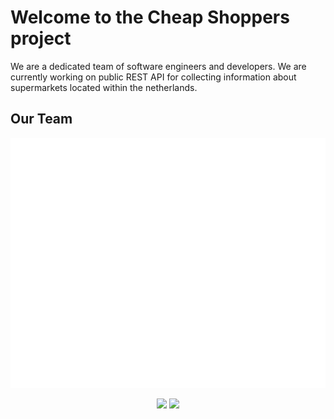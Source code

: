 # Welcome to the Cheap Shoppers project
We are a dedicated team of software engineers and developers. We are currently working on public REST API for collecting information about supermarkets located within the netherlands.

## Our Team
<div align="center">
    <img alt="our-team-members" height="400" src="/dist/our-team.svg" width="1000" />
</div>
<p align = "center">
    <img src = "https://github-readme-stats.vercel.app/api?username=5m1Ly&show_icons=true&theme=dark&hide_border=true" width = 400>
    <img src = "https://github-readme-stats.vercel.app/api?username=KoenWuite&show_icons=true&theme=dark&hide_border=true" width = 400>
</p>